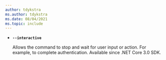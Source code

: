 ```yaml
---
author: tdykstra
ms.author: tdykstra
ms.date: 08/04/2021
ms.topic: include
---
```

- **`--interactive`**

  Allows the command to stop and wait for user input or action. For example, to complete authentication. Available since .NET Core 3.0 SDK.
